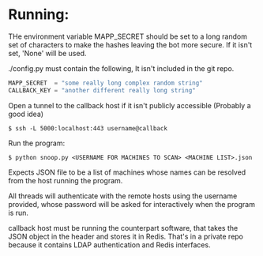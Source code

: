 # Running:

THe environment variable MAPP_SECRET should be set to a long random 
set of characters to make the hashes leaving the bot more secure.
If it isn't set, 'None' will be used.

./config.py must contain the following, It isn't included in the git repo.

```python
MAPP_SECRET  = "some really long complex random string"
CALLBACK_KEY = "another different really long string"
```

Open a tunnel to the callback host if it isn't publicly accessible 
(Probably a good idea)
```
$ ssh -L 5000:localhost:443 username@callback
```

Run the program:
```
$ python snoop.py <USERNAME FOR MACHINES TO SCAN> <MACHINE LIST>.json
```

Expects JSON file to be a list of machines whose names can be resolved 
from the host running the program.

All threads will authenticate with the remote hosts using the username 
provided, whose password will be asked for interactively when the 
program is run.

callback host must be running the counterpart software, that takes the
JSON object in the header and stores it in Redis. That's in a private
repo because it contains LDAP authentication and Redis interfaces.
